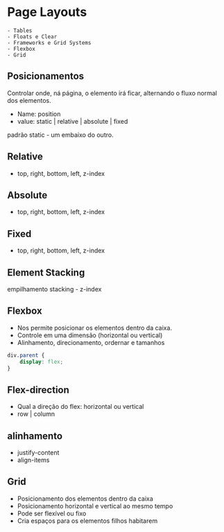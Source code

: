 # Page Layouts

    - Tables
    - Floats e Clear
    - Frameworks e Grid Systems
    - Flexbox
    - Grid

## Posicionamentos

Controlar onde, ná página, o elemento irá ficar,
alternando o fluxo normal dos elementos.

- Name: position
- value: static | relative | absolute | fixed

padrão static - um embaixo do outro.

## Relative

- top, right, bottom, left, z-index

## Absolute

- top, right, bottom, left, z-index

## Fixed

- top, right, bottom, left, z-index

## Element Stacking

empilhamento stacking - z-index


## Flexbox

* Nos permite posicionar os elementos dentro da caixa.
* Controle em uma dimensão (horizontal ou vertical)
* Alinhamento, direcionamento, ordernar e tamanhos

```css
div.parent {
    display: flex;
}
```

## Flex-direction

* Qual a direção do flex: horizontal ou vertical
* row | column

## alinhamento

* justify-content
* align-items


## Grid

* Posicionamento dos elementos dentro da caixa
* Posicionamento horizontal e vertical ao mesmo tempo
* Pode ser flexível ou fixo
* Cria espaços para os elementos filhos habitarem